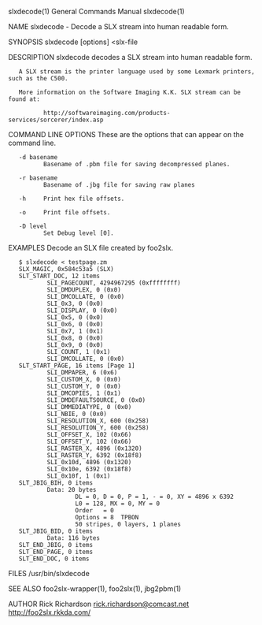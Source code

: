 slxdecode(1)                                                  General Commands Manual                                                 slxdecode(1)

NAME
       slxdecode - Decode a SLX stream into human readable form.

SYNOPSIS
       slxdecode [options] <slx-file

DESCRIPTION
       slxdecode decodes a SLX stream into human readable form.

       A SLX stream is the printer language used by some Lexmark printers, such as the C500.

       More information on the Software Imaging K.K. SLX stream can be found at:

              http://softwareimaging.com/products-services/sorcerer/index.asp

COMMAND LINE OPTIONS
       These are the options that can appear on the command line.

       -d basename
              Basename of .pbm file for saving decompressed planes.

       -r basename
              Basename of .jbg file for saving raw planes

       -h     Print hex file offsets.

       -o     Print file offsets.

       -D level
              Set Debug level [0].

EXAMPLES
       Decode an SLX file created by foo2slx.

       $ slxdecode < testpage.zm
       SLX_MAGIC, 0x584c53a5 (SLX)
       SLT_START_DOC, 12 items
               SLI_PAGECOUNT, 4294967295 (0xffffffff)
               SLI_DMDUPLEX, 0 (0x0)
               SLI_DMCOLLATE, 0 (0x0)
               SLI_0x3, 0 (0x0)
               SLI_DISPLAY, 0 (0x0)
               SLI_0x5, 0 (0x0)
               SLI_0x6, 0 (0x0)
               SLI_0x7, 1 (0x1)
               SLI_0x8, 0 (0x0)
               SLI_0x9, 0 (0x0)
               SLI_COUNT, 1 (0x1)
               SLI_DMCOLLATE, 0 (0x0)
       SLT_START_PAGE, 16 items [Page 1]
               SLI_DMPAPER, 6 (0x6)
               SLI_CUSTOM_X, 0 (0x0)
               SLI_CUSTOM_Y, 0 (0x0)
               SLI_DMCOPIES, 1 (0x1)
               SLI_DMDEFAULTSOURCE, 0 (0x0)
               SLI_DMMEDIATYPE, 0 (0x0)
               SLI_NBIE, 0 (0x0)
               SLI_RESOLUTION_X, 600 (0x258)
               SLI_RESOLUTION_Y, 600 (0x258)
               SLI_OFFSET_X, 102 (0x66)
               SLI_OFFSET_Y, 102 (0x66)
               SLI_RASTER_X, 4896 (0x1320)
               SLI_RASTER_Y, 6392 (0x18f8)
               SLI_0x10d, 4896 (0x1320)
               SLI_0x10e, 6392 (0x18f8)
               SLI_0x10f, 1 (0x1)
       SLT_JBIG_BIH, 0 items
               Data: 20 bytes
                       DL = 0, D = 0, P = 1, - = 0, XY = 4896 x 6392
                       L0 = 128, MX = 0, MY = 0
                       Order   = 0
                       Options = 8  TPBON
                       50 stripes, 0 layers, 1 planes
       SLT_JBIG_BID, 0 items
               Data: 116 bytes
       SLT_END_JBIG, 0 items
       SLT_END_PAGE, 0 items
       SLT_END_DOC, 0 items

FILES
       /usr/bin/slxdecode

SEE ALSO
       foo2slx-wrapper(1), foo2slx(1), jbg2pbm(1)

AUTHOR
       Rick Richardson <rick.richardson@comcast.net>
       http://foo2slx.rkkda.com/

